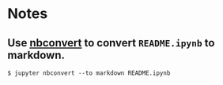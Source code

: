 # Notes

## Use [nbconvert](https://github.com/jupyter/nbconvert) to convert `README.ipynb` to markdown.

```
$ jupyter nbconvert --to markdown README.ipynb
```